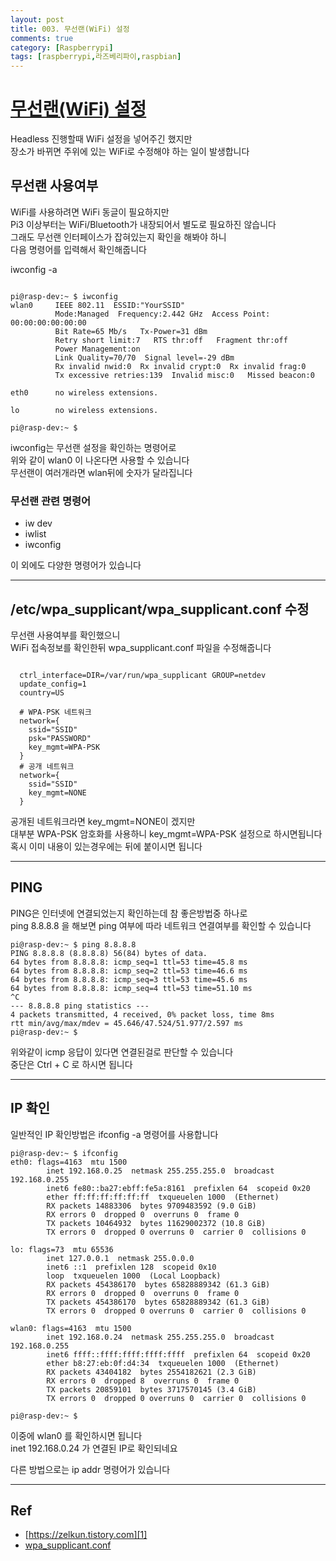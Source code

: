 ```yaml
---
layout: post
title: 003. 무선랜(WiFi) 설정
comments: true
category: [Raspberrypi]
tags: [raspberrypi,라즈베리파이,raspbian]
---
```


# [무선랜(WiFi) 설정][1]

Headless 진행할때 WiFi 설정을 넣어주긴 했지만  
장소가 바뀌면 주위에 있는 WiFi로 수정해야 하는 일이 발생합니다

## 무선랜 사용여부

WiFi를 사용하려면 WiFi 동글이 필요하지만  
Pi3 이상부터는 WiFi/Bluetooth가 내장되어서 별도로 필요하진 않습니다  
그래도 무선랜 인터페이스가 잡혀있는지 확인을 해봐야 하니  
다음 명령어를 입력해서 확인해줍니다  

iwconfig -a

<pre><code>
pi@rasp-dev:~ $ iwconfig
wlan0     IEEE 802.11  ESSID:"YourSSID"  
          Mode:Managed  Frequency:2.442 GHz  Access Point: 00:00:00:00:00:00   
          Bit Rate=65 Mb/s   Tx-Power=31 dBm   
          Retry short limit:7   RTS thr:off   Fragment thr:off
          Power Management:on
          Link Quality=70/70  Signal level=-29 dBm  
          Rx invalid nwid:0  Rx invalid crypt:0  Rx invalid frag:0
          Tx excessive retries:139  Invalid misc:0   Missed beacon:0

eth0      no wireless extensions.

lo        no wireless extensions.

pi@rasp-dev:~ $ 
</code></pre>

iwconfig는 무선랜 설정을 확인하는 명령어로  
위와 같이 wlan0 이 나온다면 사용할 수 있습니다  
무선랜이 여러개라면 wlan뒤에 숫자가 달라집니다

### 무선랜 관련 명령어

* iw dev
* iwlist 
* iwconfig  

이 외에도 다양한 명령어가 있습니다

---

## /etc/wpa_supplicant/wpa_supplicant.conf 수정

무선랜 사용여부를 확인했으니  
WiFi 접속정보를 확인한뒤 wpa_supplicant.conf 파일을 수정해줍니다

<pre><code>
  ctrl_interface=DIR=/var/run/wpa_supplicant GROUP=netdev
  update_config=1
  country=US
  
  # WPA-PSK 네트워크
  network={
    ssid="SSID"
    psk="PASSWORD"
    key_mgmt=WPA-PSK
  }
  # 공개 네트워크
  network={
    ssid="SSID"
    key_mgmt=NONE
  }
</code></pre>
공개된 네트워크라면 key_mgmt=NONE이 겠지만  
대부분 WPA-PSK 암호화를 사용하니 key_mgmt=WPA-PSK 설정으로 하시면됩니다  
혹시 이미 내용이 있는경우에는 뒤에 붙이시면 됩니다

---

## PING

PING은 인터넷에 연결되었는지 확인하는데 참 좋은방법중 하나로  
ping 8.8.8.8 을 해보면 ping 여부에 따라 네트워크 연결여부를 확인할 수 있습니다

<pre><code>pi@rasp-dev:~ $ ping 8.8.8.8
PING 8.8.8.8 (8.8.8.8) 56(84) bytes of data.
64 bytes from 8.8.8.8: icmp_seq=1 ttl=53 time=45.8 ms
64 bytes from 8.8.8.8: icmp_seq=2 ttl=53 time=46.6 ms
64 bytes from 8.8.8.8: icmp_seq=3 ttl=53 time=45.6 ms
64 bytes from 8.8.8.8: icmp_seq=4 ttl=53 time=51.10 ms
^C
--- 8.8.8.8 ping statistics ---
4 packets transmitted, 4 received, 0% packet loss, time 8ms
rtt min/avg/max/mdev = 45.646/47.524/51.977/2.597 ms
pi@rasp-dev:~ $ 
</code></pre>

위와같이 icmp 응답이 있다면 연결된걸로 판단할 수 있습니다  
중단은 Ctrl + C 로 하시면 됩니다

---

## IP 확인

일반적인 IP 확인방법은 ifconfig -a 명령어를 사용합니다

<pre><code>pi@rasp-dev:~ $ ifconfig
eth0: flags=4163<UP,BROADCAST,RUNNING,MULTICAST>  mtu 1500
        inet 192.168.0.25  netmask 255.255.255.0  broadcast 192.168.0.255
        inet6 fe80::ba27:ebff:fe5a:8161  prefixlen 64  scopeid 0x20<link>
        ether ff:ff:ff:ff:ff:ff  txqueuelen 1000  (Ethernet)
        RX packets 14883306  bytes 9709483592 (9.0 GiB)
        RX errors 0  dropped 0  overruns 0  frame 0
        TX packets 10464932  bytes 11629002372 (10.8 GiB)
        TX errors 0  dropped 0 overruns 0  carrier 0  collisions 0

lo: flags=73<UP,LOOPBACK,RUNNING>  mtu 65536
        inet 127.0.0.1  netmask 255.0.0.0
        inet6 ::1  prefixlen 128  scopeid 0x10<host>
        loop  txqueuelen 1000  (Local Loopback)
        RX packets 454386170  bytes 65828889342 (61.3 GiB)
        RX errors 0  dropped 0  overruns 0  frame 0
        TX packets 454386170  bytes 65828889342 (61.3 GiB)
        TX errors 0  dropped 0 overruns 0  carrier 0  collisions 0

wlan0: flags=4163<UP,BROADCAST,RUNNING,MULTICAST>  mtu 1500
        inet 192.168.0.24  netmask 255.255.255.0  broadcast 192.168.0.255
        inet6 ffff::ffff:ffff:ffff:ffff  prefixlen 64  scopeid 0x20<link>
        ether b8:27:eb:0f:d4:34  txqueuelen 1000  (Ethernet)
        RX packets 43404182  bytes 2554182621 (2.3 GiB)
        RX errors 0  dropped 8  overruns 0  frame 0
        TX packets 20859101  bytes 3717570145 (3.4 GiB)
        TX errors 0  dropped 0 overruns 0  carrier 0  collisions 0

pi@rasp-dev:~ $ 
</code></pre>

이중에 wlan0 를 확인하시면 됩니다  
inet 192.168.0.24 가 연결된 IP로 확인되네요

다른 방법으로는 ip addr 명령어가 있습니다

---

## Ref

- [https://zelkun.tistory.com][1]
- [wpa_supplicant.conf][2]

[1]: https://zelkun.tistory.com/entry/018-Raspberry-Pi-라즈베리-파이-학교-WiFi-사용-설정-WPA-EAP-PEAP
[2]: https://w1.fi/cgit/hostap/plain/wpa_supplicant/wpa_supplicant.conf

